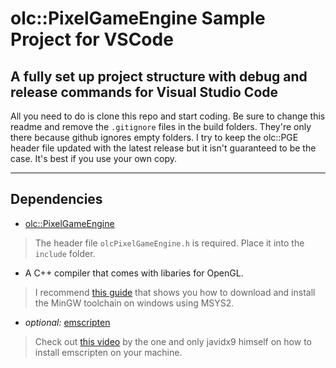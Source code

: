 # **olc::PixelGameEngine Sample Project for VSCode**

## A fully set up project structure with debug and release commands for Visual Studio Code

All you need to do is clone this repo and start coding.
Be sure to change this readme and remove the `.gitignore` files in the build folders. They're only there because github ignores empty folders.
I try to keep the olc::PGE header file updated with the latest release but it isn't guaranteed to be the case.
It's best if you use your own copy.

---
## Dependencies

- [olc::PixelGameEngine](https://github.com/OneLoneCoder/olcPixelGameEngine)
> The header file `olcPixelGameEngine.h` is required. Place it into the `include` folder.

- A C++ compiler that comes with libaries for OpenGL.
> I recommend [this guide](https://www.youtube.com/watch?v=0HD0pqVtsmw) that shows you how to download and install the MinGW toolchain on windows using MSYS2.

- *optional:* [emscripten](https://emscripten.org/)
> Check out [this video](https://www.youtube.com/watch?v=MrI5kkVY6zk) by the one and only javidx9 himself on how to install emscripten on your machine.
